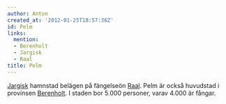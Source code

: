 ```yaml
---
author: Anton
created_at: '2012-01-25T18:57:36Z'
id: Pelm
links:
  mention:
  - Berenholt
  - Jargisk
  - Raal
title: Pelm
---
```


[Jargisk] hamnstad belägen på fängelseön [Raal]. Pelm är också huvudstad i provinsen [Berenholt]. I
staden bor 5.000 personer, varav 4.000 är fångar.

  [Jargisk]: Jargisk
  [Raal]: Raal
  [Berenholt]: Berenholt
